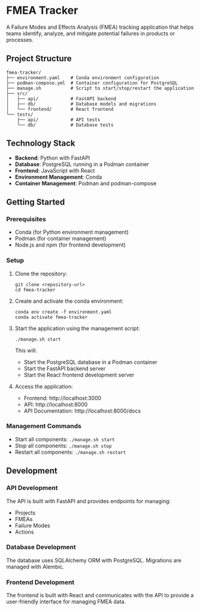 # FMEA Tracker

A Failure Modes and Effects Analysis (FMEA) tracking application that helps teams identify, analyze, and mitigate potential failures in products or processes.

## Project Structure

```
fmea-tracker/
├── environment.yaml    # Conda environment configuration
├── podman-compose.yml  # Container configuration for PostgreSQL
├── manage.sh           # Script to start/stop/restart the application
├── src/
│   ├── api/            # FastAPI backend
│   ├── db/             # Database models and migrations
│   └── frontend/       # React frontend
└── tests/
    ├── api/            # API tests
    └── db/             # Database tests
```

## Technology Stack

- **Backend**: Python with FastAPI
- **Database**: PostgreSQL running in a Podman container
- **Frontend**: JavaScript with React
- **Environment Management**: Conda
- **Container Management**: Podman and podman-compose

## Getting Started

### Prerequisites

- Conda (for Python environment management)
- Podman (for container management)
- Node.js and npm (for frontend development)

### Setup

1. Clone the repository:
   ```
   git clone <repository-url>
   cd fmea-tracker
   ```

2. Create and activate the conda environment:
   ```
   conda env create -f environment.yaml
   conda activate fmea-tracker
   ```

3. Start the application using the management script:
   ```
   ./manage.sh start
   ```

   This will:
   - Start the PostgreSQL database in a Podman container
   - Start the FastAPI backend server
   - Start the React frontend development server

4. Access the application:
   - Frontend: http://localhost:3000
   - API: http://localhost:8000
   - API Documentation: http://localhost:8000/docs

### Management Commands

- Start all components: `./manage.sh start`
- Stop all components: `./manage.sh stop`
- Restart all components: `./manage.sh restart`

## Development

### API Development

The API is built with FastAPI and provides endpoints for managing:
- Projects
- FMEAs
- Failure Modes
- Actions

### Database Development

The database uses SQLAlchemy ORM with PostgreSQL. Migrations are managed with Alembic.

### Frontend Development

The frontend is built with React and communicates with the API to provide a user-friendly interface for managing FMEA data.
